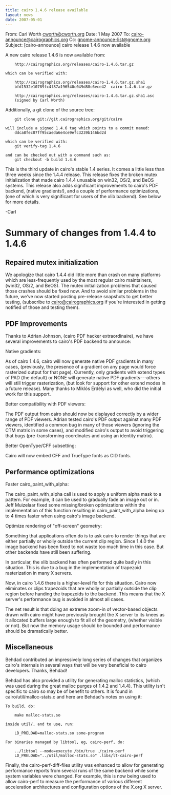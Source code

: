 ```yaml
---
title: cairo 1.4.6 release available
layout: news
date: 2007-05-01
---
```


From: Carl Worth <cworth@cworth.org>
Date: 1 May 2007
To: cairo-announce@cairographics.org
Cc: gnome-announce-list@gnome.org
Subject: [cairo-announce] cairo release 1.4.6 now available

A new cairo release 1.4.6 is now available from:

        http://cairographics.org/releases/cairo-1.4.6.tar.gz

    which can be verified with:

        http://cairographics.org/releases/cairo-1.4.6.tar.gz.sha1
        bfd1532e10789fc4f87a196540c049d88c6ece42  cairo-1.4.6.tar.gz

        http://cairographics.org/releases/cairo-1.4.6.tar.gz.sha1.asc
        (signed by Carl Worth)

  Additionally, a git clone of the source tree:

        git clone git://git.cairographics.org/git/cairo

    will include a signed 1.4.6 tag which points to a commit named:
        ddca8fec07ff95caeda6e4ce9efc3239b146bd2d

    which can be verified with:
        git verify-tag 1.4.6

    and can be checked out with a command such as:
        git checkout -b build 1.4.6

This is the third update in cairo's stable 1.4 series. It comes a
little less than three weeks since the 1.4.4 release. This release
fixes the broken mutex initialization that made cairo 1.4.4 unusable
on win32, OS/2, and BeOS systems. This release also adds significant
improvements to cairo's PDF backend, (native gradients!), and a couple
of performance optimizations, (one of which is very significant for
users of the xlib backend). See below for more details.

-Carl

Summary of changes from 1.4.4 to 1.4.6
======================================
Repaired mutex initialization
-----------------------------
We apologize that cairo 1.4.4 did little more than crash on many
platforms which are less-frequently used by the most regular cairo
maintainers, (win32, OS/2, and BeOS). The mutex initialization
problems that caused those crashes should be fixed now. And to avoid
similar problems in the future, we've now started posting pre-release
snapshots to get better testing, (subscribe to cairo@cairographics.org
if you're interested in getting notified of those and testing them).

PDF Improvements
----------------
Thanks to Adrian Johnson, (cairo PDF hacker extraordinaire), we have
several improvements to cairo's PDF backend to announce:

Native gradients:

  As of cairo 1.4.6, cairo will now generate native PDF gradients in
  many cases, (previously, the presence of a gradient on any page
  would force rasterized output for that page). Currently, only
  gradients with extend types of PAD (the default) or NONE will
  generate native PDF gradients---others will still trigger
  rasterization, (but look for support for other extend modes in a
  future release). Many thanks to Miklós Erdélyi as well, who did the
  initial work for this support.

Better compatibility with PDF viewers:

  The PDF output from cairo should now be displayed correctly by a
  wider range of PDF viewers. Adrian tested cairo's PDF output against
  many PDF viewers, identified a common bug in many of those viewers
  (ignoring the CTM matrix in some cases), and modified cairo's output
  to avoid triggering that bugs (pre-transforming coordinates and
  using an identity matrix).

Better OpenType/CFF subsetting:

  Cairo will now embed CFF and TrueType fonts as CID fonts.

Performance optimizations
-------------------------
Faster cairo_paint_with_alpha:

  The cairo_paint_with_alpha call is used to apply a uniform alpha
  mask to a pattern. For example, it can be used to gradually fade an
  image out or in. Jeff Muizelaar fixed some missing/broken
  optimizations within the implementation of this function resulting
  in cairo_paint_with_alpha being up to 4 times faster when using
  cairo's image backend.

Optimize rendering of "off-screen" geometry:

  Something that applications often do is to ask cairo to render
  things that are either partially or wholly outside the current clip
  region. Since 1.4.0 the image backend has been fixed to not waste
  too much time in this case. But other backends have still been
  suffering.

  In particular, the xlib backend has often performed quite badly in
  this situation. This is due to a bug in the implementation of
  trapezoid rasterization in many X servers.

  Now, in cairo 1.4.6 there is a higher-level fix for this
  situation. Cairo now eliminates or clips trapezoids that are wholly
  or partially outside the clip region before handing the trapezoids
  to the backend. This means that the X server's performance bug is
  avoided in almost all cases.

  The net result is that doing an extreme zoom-in of vector-based
  objects drawn with cairo might have previously brought the X server
  to its knees as it allocated buffers large enough to fit all of the
  geometry, (whether visible or not). But now the memory usage should
  be bounded and performance should be dramatically better.

Miscellaneous
-------------
Behdad contributed an impressively long series of changes that
organizes cairo's internals in several ways that will be very
beneficial to cairo developers. Thanks, Behdad!

Behdad has also provided a utility for generating malloc statistics,
(which was used during the great malloc purges of 1.4.2 and
1.4.4). This utility isn't specific to cairo so may be of benefit to
others. It is found in cairo/util/malloc-stats.c and here are Behdad's
notes on using it:

    To build, do:

        make malloc-stats.so

    inside util/, and to use, run:

        LD_PRELOAD=malloc-stats.so some-program

    For binaries managed by libtool, eg, cairo-perf, do:

        ../libtool --mode=execute /bin/true ./cairo-perf
        LD_PRELOAD="../util/malloc-stats.so" .libs/lt-cairo-perf

Finally, the cairo-perf-diff-files utility was enhanced to allow for
generating performance reports from several runs of the same backend
while some system variables were changed. For example, this is now
being used to allow cairo-perf to measure the performance of various
different acceleration architectures and configuration options of the
X.org X server.
